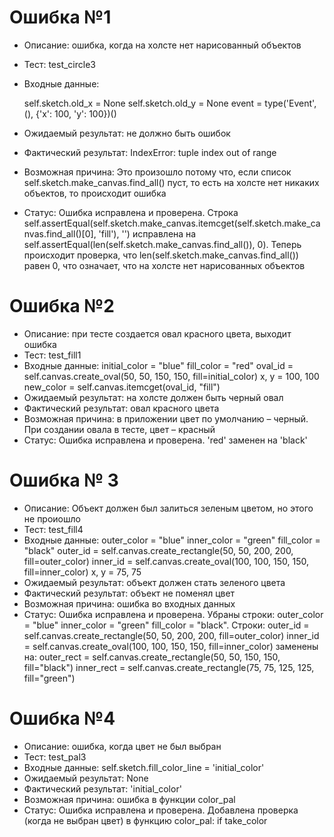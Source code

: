 # Ошибка №1
 
* Описание:  ошибка, когда на холсте нет нарисованный объектов
* Тест: test_circle3
* Входные данные:

     self.sketch.old_x = None
     self.sketch.old_y = None
     event = type('Event', (), {'x': 100, 'y': 100})()
  
* Ожидаемый результат: не должно быть ошибок
* Фактический результат: IndexError: tuple index out of range
* Возможная причина: Это произошло потому что,  если список self.sketch.make_canvas.find_all() пуст, то есть на холсте нет никаких объектов, то происходит ошибка
* Статус: Ошибка исправлена и проверена. Строка self.assertEqual(self.sketch.make_canvas.itemcget(self.sketch.make_canvas.find_all()[0], 'fill'), '') исправлена на self.assertEqual(len(self.sketch.make_canvas.find_all()), 0). Теперь происходит проверка, что len(self.sketch.make_canvas.find_all()) равен 0, что означает, что на холсте нет нарисованных объектов

# Ошибка №2

* Описание: при тесте создается овал красного цвета, выходит ошибка
* Тест: test_fill1
* Входные данные: 
  initial_color = "blue"
  fill_color = "red"
  oval_id = self.canvas.create_oval(50, 50, 150, 150, fill=initial_color)
  x, y = 100, 100  
  new_color = self.canvas.itemcget(oval_id, "fill")
* Ожидаемый результат: на холсте должен быть черный овал
* Фактический результат: овал красного цвета
* Возможная причина: в приложении цвет по умолчанию – черный. При создании овала в тесте, цвет – красный
* Статус: Ошибка исправлена и проверена. 'red' заменен на 'black'

# Ошибка № 3

* Описание: Объект должен был залиться зеленым цветом, но этого не проиошло
* Тест: test_fill4
* Входные данные: 
  outer_color = "blue"
  inner_color = "green"
  fill_color = "black"
  outer_id = self.canvas.create_rectangle(50, 50, 200, 200, fill=outer_color)
  inner_id = self.canvas.create_oval(100, 100, 150, 150, fill=inner_color)
  x, y = 75, 75  
* Ожидаемый результат: объект должен стать зеленого цвета
* Фактический результат: объект не поменял цвет
* Возможная причина: ошибка во входных данных
* Статус: Ошибка исправлена и проверена. Убраны строки: outer_color = "blue" inner_color = "green" fill_color = "black". Строки: outer_id = self.canvas.create_rectangle(50, 50, 200, 200, fill=outer_color)
 inner_id = self.canvas.create_oval(100, 100, 150, 150, fill=inner_color) заменены на: outer_rect = self.canvas.create_rectangle(50, 50, 150, 150, fill="black")
 inner_rect = self.canvas.create_rectangle(75, 75, 125, 125, fill="green")

# Ошибка №4

* Описание: ошибка, когда цвет не был выбран
* Тест: test_pal3
* Входные данные:
 self.sketch.fill_color_line = 'initial_color'
* Ожидаемый результат: None
* Фактический результат: 'initial_color'
* Возможная причина: ошибка в функции color_pal
* Статус: Ошибка исправлена и проверена. Добавлена проверка (когда не выбран цвет) в функцию color_pal: if take_color
